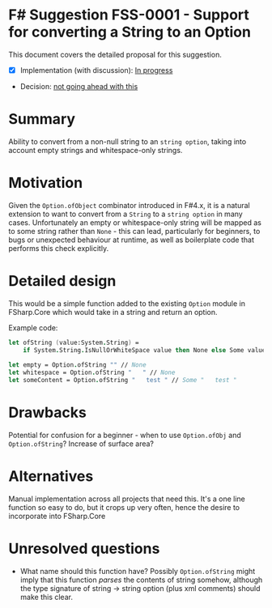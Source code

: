 # F# Suggestion FSS-0001 - Support for converting a String to an Option

This document covers the detailed proposal for this suggestion.

* [x] Implementation (with discussion): [In progress](https://github.com/Microsoft/visualfsharp/pull/3135)
* Decision: [not going ahead with this](https://github.com/Microsoft/visualfsharp/pull/3135#issuecomment-344935301)

# Summary
[summary]: #summary

Ability to convert from a non-null string to an `string option`, taking into account empty strings and whitespace-only strings.

# Motivation
[motivation]: #motivation

Given the `Option.ofObject` combinator introduced in F#4.x, it is a natural extension to want to convert from a `String` to a
`string option` in many cases. Unfortunately an empty or whitespace-only string will be mapped as to some string rather than
`None` - this can lead, particularly for beginners, to bugs or unexpected behaviour at runtime, as well as boilerplate code
that performs this check explicitly.

# Detailed design
[design]: #detailed-design

This would be a simple function added to the existing `Option` module in FSharp.Core which would take in a string and return an option.

Example code:

```fsharp
let ofString (value:System.String) =
    if System.String.IsNullOrWhiteSpace value then None else Some value
    
let empty = Option.ofString "" // None
let whitespace = Option.ofString "   " // None
let someContent = Option.ofString "   test " // Some "   test "

```

# Drawbacks
[drawbacks]: #drawbacks

Potential for confusion for a beginner - when to use `Option.ofObj` and `Option.ofString`?
Increase of surface area?

# Alternatives
[alternatives]: #alternatives

Manual implementation across all projects that need this. It's a one line function so easy to do, but it crops up very often,
hence the desire to incorporate into FSharp.Core

# Unresolved questions
[unresolved]: #unresolved-questions

* What name should this function have? Possibly `Option.ofString` might imply that this function *parses* the contents of string
somehow, although the type signature of string -> string option (plus xml comments) should make this clear.
